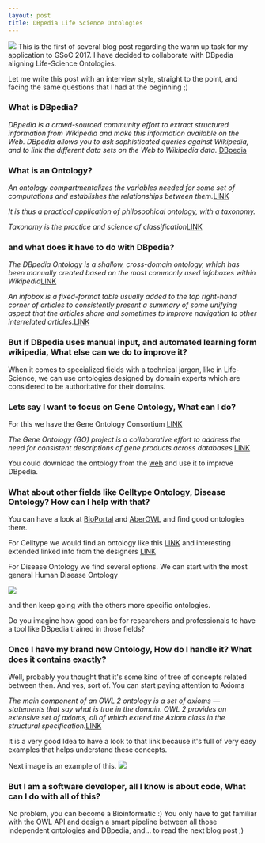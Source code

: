 ```yaml
---
layout: post
title: DBpedia Life Science Ontologies
---
```

![](http://owlanguage.com/wp-content/uploads/2014/01/logo_lq_trans2.png)
This is the first of several blog post regarding the warm up task for my application to GSoC 2017.
I have decided to collaborate with DBpedia aligning Life-Science Ontologies.

Let me write this post with an interview style, straight to the point, and facing the same questions that I had at the beginning ;)

### What is DBpedia?

_DBpedia is a crowd-sourced community effort to extract structured information from Wikipedia and make this information available on the Web. DBpedia allows you to ask sophisticated queries against Wikipedia, and to link the different data sets on the Web to Wikipedia data._ [DBpedia](http://wiki.dbpedia.org/about)

### What is an Ontology?

_An ontology compartmentalizes the variables needed for some set of computations and establishes the relationships between them._[LINK](https://en.wikipedia.org/wiki/Ontology_%28information_science%29)

_It is thus a practical application of philosophical ontology, with a taxonomy._

_Taxonomy is the practice and science of classification_[LINK](https://en.wikipedia.org/wiki/Taxonomy_%28general%29)

### and what does it have to do with DBpedia?
_The DBpedia Ontology is a shallow, cross-domain ontology, which has been manually created based on the most commonly used infoboxes within Wikipedia_[LINK](http://wiki.dbpedia.org/services-resources/ontology)

_An infobox is a fixed-format table usually added to the top right-hand corner of articles to consistently present a summary of some unifying aspect that the articles share and sometimes to improve navigation to other interrelated articles._[LINK](https://en.wikipedia.org/wiki/Help:Infobox)

### But if DBpedia uses manual input, and automated learning form wikipedia, What else can we do to improve it?
When it comes to specialized fields with a technical jargon, like in Life-Science, we can use ontologies designed by domain experts which are considered to be authoritative for their domains.

### Lets say I want to focus on Gene Ontology, What can I do?
For this we have the Gene Ontology Consortium [LINK](http://www.geneontology.org/)

_The Gene Ontology (GO) project is a collaborative effort to address the need for consistent descriptions of gene products across databases._[LINK](http://geneontology.org/page/documentation)

You could download the ontology from the [web](http://geneontology.org/page/download-ontology) and use it to improve DBpedia.


### What about other fields like Celltype Ontology, Disease Ontology? How can I help with that?

You can have a look at [BioPortal](http://bioportal.bioontology.org/) and [AberOWL](http://aber-owl.net/) and find good ontologies there.

For Celltype we would find an ontology like this [LINK](https://bioportal.bioontology.org/ontologies/CL) and interesting extended linked info from the designers [LINK](http://obofoundry.org/ontology/cl.html)

For Disease Ontology we find several options. We can start with the most general Human Disease Ontology

![](http://i.imgur.com/AhtfDr4.png)

and then keep going with the others more specific ontologies.

Do you imagine how good can be for researchers and professionals to have a tool like DBpedia trained in those fields?

### Once I have my brand new Ontology, How do I handle it? What does it contains exactly?
Well, probably you thought that it's some kind of tree of concepts related between then. And yes, sort of.
You can start paying attention to Axioms

_The main component of an OWL 2 ontology is a set of axioms — statements that say what is true in the domain. OWL 2 provides an extensive set of axioms, all of which extend the Axiom class in the structural specification._[LINK](https://www.w3.org/TR/owl2-syntax/#Axioms)

It is a very good Idea to have a look to that link because it's full of very easy examples that helps understand these concepts.

Next image is an example of this.
![](http://i.imgur.com/hHGAJOk.png)

### But I am a software developer, all I know is about code, What can I do with all of this?
No problem, you can become a Bioinformatic :) You only have to get familiar with the OWL API and design a smart pipeline between all those independent ontologies and DBpedia, and... to read the next blog post ;)
